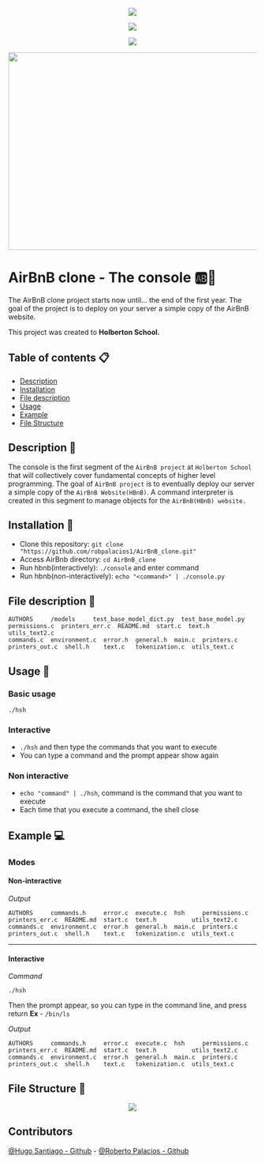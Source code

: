 <p align="center"><img src= "https://i.imgur.com/pPylOWm.png"/></p>
<p align="center"><img src= "https://i.imgur.com/g6EWbCf.png"/></p>
<p align="center"><img src= "https://i.imgur.com/oRxrmyJ.png"/></p>
<p align="center"><img src= "https://media.itsnicethat.com/original_images/563b97a87fa44cff9d001760.gif" width="600" height="400"/></p>


# AirBnB clone - The console :ab::rocket:
The AirBnB clone project starts now until… the end of the first year. The goal of the project is to deploy on your server a simple copy of the AirBnB website. 

This project was created to **Holberton School.**

## Table of contents :clipboard:

 - [Description](https://github.com/robpalacios1/AirBnB_clone/#description-triangular_ruler)
 - [Installation](https://github.com/robpalacios1/AirBnB_clone/#installation-floppy_disk)
 - [File description](https://github.com/robpalacios1/AirBnB_clone/blob/master/README.md#file-description-file_folder)
 - [Usage](https://github.com/davixcky/simple_shell#usage-hammer)
 - [Example](https://github.com/davixcky/simple_shell#example-computer)
 - [File Structure](https://github.com/davixcky/simple_shell#file-structure-file_folder)

## Description :triangular_ruler:

The console is the first segment of the `AirBnB project` at `Holberton School` that will collectively cover fundamental concepts of higher level programming. The goal of `AirBnB project` is to eventually deploy our server a simple copy of the `AirBnB Website(HBnB)`. A command interpreter is created in this segment to manage objects for the `AirBnB(HBnB) website.`

## Installation :floppy_disk:
 - Clone this repository: `git clone "https://github.com/robpalacios1/AirBnB_clone.git"`
 - Access AirBnb directory: `cd AirBnB_clone`
 - Run hbnb(interactively): `./console` and enter command
 - Run hbnb(non-interactively): `echo "<command>" | ./console.py`
 
## File description :file_folder: 
```
AUTHORS     /models     test_base_model_dict.py  test_base_model.py   permissions.c  printers_err.c  README.md  start.c  text.h          utils_text2.c
commands.c  environment.c  error.h  general.h  main.c  printers.c     printers_out.c  shell.h    text.c   tokenization.c  utils_text.c
```

## Usage :hammer:

### Basic usage
`./hsh`

### Interactive

 - `./hsh` and then type the commands that you want to execute
 - You can type a command and the prompt appear show again

### Non interactive 

 - `echo "command" | ./hsh`, command is the command that you want to execute
 - Each time that you execute a command, the shell close

## Example :computer:

### Modes

#### Non-interactive

*Output*
```
AUTHORS     commands.h     error.c  execute.c  hsh     permissions.c  printers_err.c  README.md  start.c  text.h          utils_text2.c
commands.c  environment.c  error.h  general.h  main.c  printers.c     printers_out.c  shell.h    text.c   tokenization.c  utils_text.c
```
<hr>

#### Interactive
*Command*
```
./hsh
```
Then the prompt appear, so you can type in the command line, and press return
**Ex** - `/bin/ls`

*Output*
```
AUTHORS     commands.h     error.c  execute.c  hsh     permissions.c  printers_err.c  README.md  start.c  text.h          utils_text2.c
commands.c  environment.c  error.h  general.h  main.c  printers.c     printers_out.c  shell.h    text.c   tokenization.c  utils_text.c
```

## File Structure :file_folder:

<p align="center"> 
<img src = "hhttps://i.imgur.com/c5lYRnU.png" />
</p>

## Contributors  
[@Hugo Santiago - Github](https://github.com/hfsantiago) - [@Roberto Palacios - Github](https://github.com/robpalacios1) 
